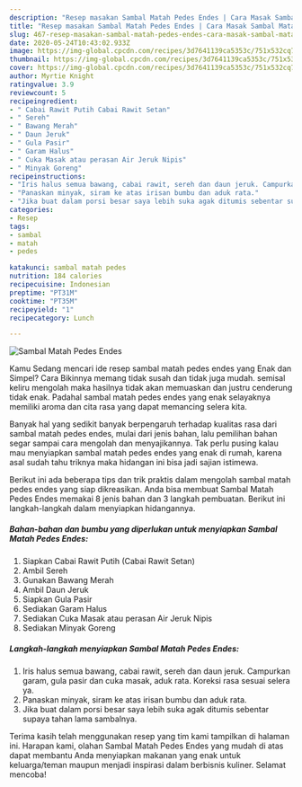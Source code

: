 ```yaml
---
description: "Resep masakan Sambal Matah Pedes Endes | Cara Masak Sambal Matah Pedes Endes Yang Enak Dan Mudah"
title: "Resep masakan Sambal Matah Pedes Endes | Cara Masak Sambal Matah Pedes Endes Yang Enak Dan Mudah"
slug: 467-resep-masakan-sambal-matah-pedes-endes-cara-masak-sambal-matah-pedes-endes-yang-enak-dan-mudah
date: 2020-05-24T10:43:02.933Z
image: https://img-global.cpcdn.com/recipes/3d7641139ca5353c/751x532cq70/sambal-matah-pedes-endes-foto-resep-utama.jpg
thumbnail: https://img-global.cpcdn.com/recipes/3d7641139ca5353c/751x532cq70/sambal-matah-pedes-endes-foto-resep-utama.jpg
cover: https://img-global.cpcdn.com/recipes/3d7641139ca5353c/751x532cq70/sambal-matah-pedes-endes-foto-resep-utama.jpg
author: Myrtie Knight
ratingvalue: 3.9
reviewcount: 5
recipeingredient:
- " Cabai Rawit Putih Cabai Rawit Setan"
- " Sereh"
- " Bawang Merah"
- " Daun Jeruk"
- " Gula Pasir"
- " Garam Halus"
- " Cuka Masak atau perasan Air Jeruk Nipis"
- " Minyak Goreng"
recipeinstructions:
- "Iris halus semua bawang, cabai rawit, sereh dan daun jeruk. Campurkan garam, gula pasir dan cuka masak, aduk rata. Koreksi rasa sesuai selera ya."
- "Panaskan minyak, siram ke atas irisan bumbu dan aduk rata."
- "Jika buat dalam porsi besar saya lebih suka agak ditumis sebentar supaya tahan lama sambalnya."
categories:
- Resep
tags:
- sambal
- matah
- pedes

katakunci: sambal matah pedes 
nutrition: 184 calories
recipecuisine: Indonesian
preptime: "PT31M"
cooktime: "PT35M"
recipeyield: "1"
recipecategory: Lunch

---
```



![Sambal Matah Pedes Endes](https://img-global.cpcdn.com/recipes/3d7641139ca5353c/751x532cq70/sambal-matah-pedes-endes-foto-resep-utama.jpg)

Kamu Sedang mencari ide resep sambal matah pedes endes yang Enak dan Simpel? Cara Bikinnya memang tidak susah dan tidak juga mudah. semisal keliru mengolah maka hasilnya tidak akan memuaskan dan justru cenderung tidak enak. Padahal sambal matah pedes endes yang enak selayaknya memiliki aroma dan cita rasa yang dapat memancing selera kita.



Banyak hal yang sedikit banyak berpengaruh terhadap kualitas rasa dari sambal matah pedes endes, mulai dari jenis bahan, lalu pemilihan bahan segar sampai cara mengolah dan menyajikannya. Tak perlu pusing kalau mau menyiapkan sambal matah pedes endes yang enak di rumah, karena asal sudah tahu triknya maka hidangan ini bisa jadi sajian istimewa.


Berikut ini ada beberapa tips dan trik praktis dalam mengolah sambal matah pedes endes yang siap dikreasikan. Anda bisa membuat Sambal Matah Pedes Endes memakai 8 jenis bahan dan 3 langkah pembuatan. Berikut ini langkah-langkah dalam menyiapkan hidangannya.

<!--inarticleads1-->

##### Bahan-bahan dan bumbu yang diperlukan untuk menyiapkan Sambal Matah Pedes Endes:

1. Siapkan  Cabai Rawit Putih (Cabai Rawit Setan)
1. Ambil  Sereh
1. Gunakan  Bawang Merah
1. Ambil  Daun Jeruk
1. Siapkan  Gula Pasir
1. Sediakan  Garam Halus
1. Sediakan  Cuka Masak atau perasan Air Jeruk Nipis
1. Sediakan  Minyak Goreng




<!--inarticleads2-->

##### Langkah-langkah menyiapkan Sambal Matah Pedes Endes:

1. Iris halus semua bawang, cabai rawit, sereh dan daun jeruk. Campurkan garam, gula pasir dan cuka masak, aduk rata. Koreksi rasa sesuai selera ya.
1. Panaskan minyak, siram ke atas irisan bumbu dan aduk rata.
1. Jika buat dalam porsi besar saya lebih suka agak ditumis sebentar supaya tahan lama sambalnya.




Terima kasih telah menggunakan resep yang tim kami tampilkan di halaman ini. Harapan kami, olahan Sambal Matah Pedes Endes yang mudah di atas dapat membantu Anda menyiapkan makanan yang enak untuk keluarga/teman maupun menjadi inspirasi dalam berbisnis kuliner. Selamat mencoba!
